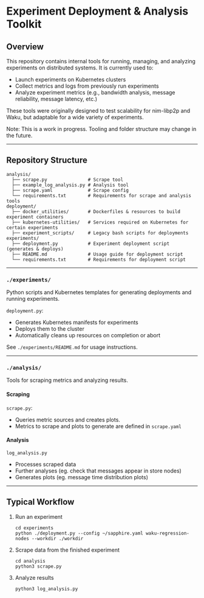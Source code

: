 # Experiment Deployment & Analysis Toolkit

## Overview
This repository contains internal tools for running, managing, and analyzing experiments on distributed systems.
It is currently used to:
- Launch experiments on Kubernetes clusters
- Collect metrics and logs from previously run experiments
- Analyze experiment metrics (e.g., bandwidth analysis, message reliability, message latency, etc.)

These tools were originally designed to test scalability for nim-libp2p and Waku, but adaptable for a wide variety of experiments.

Note: This is a work in progress. Tooling and folder structure may change in the future.

---

## Repository Structure

```
analysis/
  ├── scrape.py               # Scrape tool
  ├── example_log_analysis.py # Analysis tool
  ├── scrape.yaml             # Scrape config
  └── requirements.txt        # Requirements for scrape and analysis tools
deployment/
  ├── docker_utilities/       # Dockerfiles & resources to build experiment containers
  ├── kubernetes-utilities/   # Services required on Kubernetes for certain experiments
  ├── experiment_scripts/     # Legacy bash scripts for deployments
experiments/
  ├── deployment.py           # Experiment deployment script (generates & deploys)
  ├── README.md               # Usage guide for deployment script
  └── requirements.txt        # Requirements for deployment script
```

---

### `./experiments/`
Python scripts and Kubernetes templates for generating deployments and running experiments.

`deployment.py`:
- Generates Kubernetes manifests for experiments
- Deploys them to the cluster
- Automatically cleans up resources on completion or abort

See `./experiments/README.md` for usage instructions.

---

### `./analysis/`
Tools for scraping metrics and analyzing results.

#### Scraping
`scrape.py`:
- Queries metric sources and creates plots.
- Metrics to scrape and plots to generate are defined in `scrape.yaml`

#### Analysis
`log_analysis.py`
- Processes scraped data
- Further analyses (eg. check that messages appear in store nodes)
- Generates plots (eg. message time distribution plots)

---

## Typical Workflow

1. Run an experiment
   ```
   cd experiments
   python ./deployment.py --config ~/sapphire.yaml waku-regression-nodes --workdir ./workdir
   ```

2. Scrape data from the finished experiment
   ```
   cd analysis
   python3 scrape.py
   ```

3. Analyze results
   ```
   python3 log_analysis.py
   ```
